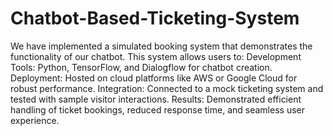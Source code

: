 # Chatbot-Based-Ticketing-System
We have implemented a simulated booking system that demonstrates the functionality of our chatbot. This system allows users to:
Development Tools: Python, TensorFlow, and Dialogflow for chatbot creation.
Deployment: Hosted on cloud platforms like AWS or Google Cloud for robust performance.
Integration: Connected to a mock ticketing system and tested with sample visitor interactions.
Results: Demonstrated efficient handling of ticket bookings, reduced response time, and seamless user experience.
